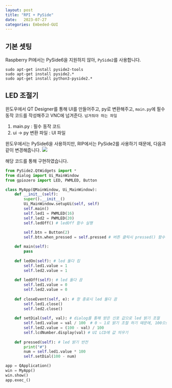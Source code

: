 ```yaml
---
layout: post
title: "RPI + PySide"
date:   2023-07-27
categories: Embeded-GUI
---
```


## 기본 셋팅
Raspberry PI에서는 PySide6을 지원하지 않아, `PySide2`를 사용합니다.
```
sudo apt-get install pyside2-tools
sudo apt-get install pyside2.*
sudo apt-get install python3-pyside2.*
```

## LED 조절기
윈도우에서 QT Designer를 통해 UI를 만들어주고, py로 변환해주고, `main.py`에 필수 동작 코드를 작성해주고 VNC에 넘겨준다.
`넘겨줘야 하는 파일`
1. main.py : 필수 동작 코드
2. ui -> py 변환 파일 : UI 파일

윈도우에서는 PySide6을 사용하지만, RIP에서는 PySide2를 사용하기 때문에, 다음과 같이 변경해줍니다.
![](https://velog.velcdn.com/images/dev-hoon/post/41f99ac3-cb4b-413c-b9be-bc4aed401b33/image.png)

해당 코드를 통해 구현하였습니다.
```py
from PySide2.QtWidgets import *
from dialog import Ui_MainWindow
from gpiozero import LED, PWMLED, Button

class MyApp(QMainWindow, Ui_MainWindow):
    def __init__(self):
        super().__init__()
        Ui_MainWindow.setupUi(self, self)
        self.main()
        self.led1 = PWMLED(16)
        self.led2 = PWMLED(20)
        self.ledOff() # ledOff 함수 실행
        
        self.btn = Button(2)
        self.btn.when_pressed = self.pressed # 버튼 클릭시 pressed() 함수 실행

    def main(self):
        pass
    
    def ledOn(self): # led 둘다 킴
        self.led1.value = 1
        self.led2.value = 1
        
    def ledOff(self): # led 둘다 끔
        self.led1.value = 0
        self.led2.value = 0
    
    def closeEvent(self, e): # 창 종료시 led 둘다 끔
        self.led1.close()
        self.led2.close()
    
    def setDial(self, val): # dialog를 통해 받은 신호 값으로 led 밝기 조절
        self.led1.value = val / 100  # 0 ~ 1로 밝기 조절 하기 때문에, 100으로 나누어줌
        self.led2.value = (100 - val) / 100
        self.lcdNumber.display(val) # UI LCD에 값 띄우기
    
    def pressed(self): # led 밝기 반전
        print("#")
        num = self.led1.value * 100
        self.setDial(100 - num)

app = QApplication()
win = MyApp()
win.show()
app.exec_()

```
